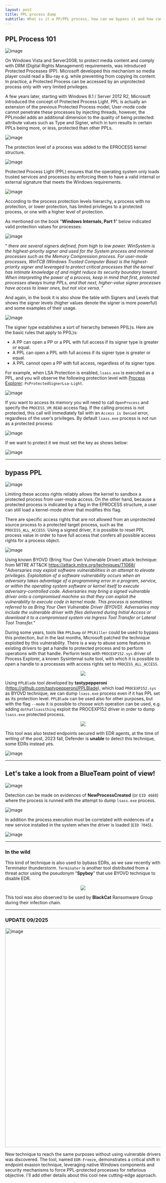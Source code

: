 ```yaml
---
layout: post
title: PPL process dump
subtitle: What is it a PP/PPL process, how can we bypass it and how can we detect related bypass attempt pattern? keep reading.
---
```


>

## PPL Process 101

![image](https://github.com/user-attachments/assets/31abe4ca-9b00-442f-8c00-5750b4922932)

On Windows Vista and Server2008, to protect media content and comply with DRM (Digital Rights Management) requirements, was introduced Protected Processes (PP). Microsoft developed this mechanism so media player could read a Blu-ray e.g. while preventing from copying its content. In practice, a Protected Process can be accessed by an unprotected process only with very limited privileges.

A few years later, starting with Windows 8.1 / Server 2012 R2, Microsoft introduced the concept of Protected Process Light. PPL is actually an extension of the previous Protected Process model, User-mode code cannot penetrate these processes by injecting threads, however, the PPLmodel adds an additional dimension to the quality of being protected: attribute values such as Type and Signer, which in turn results in certain PPLs being more, or less, protected than other PPLs.

![image](https://github.com/user-attachments/assets/f1fc42fc-bba5-431f-852d-0dc2a71c5809)

The protection level of a process was added to the EPROCESS kernel structure.

![image](https://github.com/user-attachments/assets/d3506617-780b-425d-9c97-e87d4a1909fc)

Protected Process Light (PPL) ensures that the operating system only loads trusted services and processes by enforcing them to have a valid internal or external signature that meets the Windows requirements. 

![image](https://github.com/user-attachments/assets/b98d4bb7-6aba-4636-8dc2-9fa99966c601)

According to the process protection levels hierarchy, a process with no protection, or lower protection, has limited privileges to a protected process, or one with a higher level of protection.

As mentioned on the book "**Windows Internals, Part 1**" below indicated valid protection values for processes:

![image](https://github.com/user-attachments/assets/7ee36c64-3362-4c56-87cf-342f31dd3423)

" *there are several signers defined, from high to low power. WinSystem is the highest-priority signer and used for the System process and minimal processes such as the Memory Compression process. For user-mode processes, WinTCB (Windows Trusted Computer Base) is the highest-priority signer and leveraged to protect critical processes that the kernel has intimate knowledge of and might reduce its security boundary toward. When interpreting the power of a process, keep in mind that first, protected processes always trump PPLs, and that next, higher-value signer processes have access to lower ones, but not vice versa.* "

And again, in the book it is also show the table with Signers and Levels that shows the signer levels (higher values denote the signer is more powerful) and some examples of their usage. 

![image](https://github.com/user-attachments/assets/cf40ddda-4572-45a1-a0ad-67eeea49c28d)

The signer type establishes a sort of hierarchy between PP(L)s. Here are the basic rules that apply to PP(L)s:
- A PP can open a PP or a PPL with full access if its signer type is greater or equal.
- A PPL can open a PPL with full access if its signer type is greater or equal.
- A PPL cannot open a PP with full access, regardless of its signer type.

For example, when LSA Protection is enabled, `lsass.exe` is executed as a PPL, and you will observe the following protection level with [Process Explorer](https://docs.microsoft.com/en-us/sysinternals/downloads/process-explorer): `PsProtectedSignerLsa-Light`. 

![image](https://github.com/user-attachments/assets/bc035c7f-568b-4dcf-aec6-ba185156747b)

If you want to access its memory you will need to call `OpenProcess` and specify the `PROCESS_VM_READ` access flag. If the calling process is not protected, this call will immediately fail with an `Access is Denied` error, regardless of the user’s privileges.
By default `lsass.exe` process is not run as a protected process:

![image](https://github.com/user-attachments/assets/2cc7d82d-ffea-4cc7-b7f2-710515d41f3f)

If we want to protect it we must set the key as shows below:

![image](https://github.com/user-attachments/assets/25f3fd77-fe95-4081-9e5e-451ba77fb36c)

---
## bypass PPL

![image](https://github.com/user-attachments/assets/f833e0aa-d764-466e-bbf5-75ea82efa941)

Limiting these access rights reliably allows the kernel to sandbox a protected process from user-mode access. On the other hand, because a protected process is indicated by a flag in the EPROCESS structure, a user can still load a kernel-mode driver that modifies this flag.

There are specific access rights that are not allowed from an unprotected source process to a protected target process, such as the `PROCESS_ALL_ACCESS`. Using a signed driver, it is possible to reset PPL process value in order to have full access that confers all possible access rights for a process object.

![image](https://github.com/user-attachments/assets/08fa4dd6-e7a6-4ae8-881b-1f479bf1d8bb)

Using known BYOVD (Bring Your Own Vulnerable Driver) attack technique: from MITRE ATT&CK https://attack.mitre.org/techniques/T1068/
"*Adversaries may exploit software vulnerabilities in an attempt to elevate privileges. Exploitation of a software vulnerability occurs when an adversary takes advantage of a programming error in a program, service, or within the operating system software or kernel itself to execute adversary-controlled code. Adversaries may bring a signed vulnerable driver onto a compromised machine so that they can exploit the vulnerability to execute code in kernel mode. This process is sometimes referred to as Bring Your Own Vulnerable Driver (BYOVD). Adversaries may include the vulnerable driver with files delivered during Initial Access or download it to a compromised system via Ingress Tool Transfer or Lateral Tool Transfer.*"

During some years, tools like `PPLDump` or `PPLKiller` could be used to bypass this protection, but in the last months, Microsoft patched the technique exploited by this vulnerability. 
There is a way to abuse some features in existing drivers to get a handle to protected process and to perform operations with that handle. Perform tests with `PROCEXP152.sys` driver of Process Explorer, a known Sysinternal suite tool, with which it is possible to open a handle to a processes with access rights set to `PROCESS_ALL_ACCESS`. 

<p align=center><img src="https://github.com/user-attachments/assets/0272c3d9-f905-4d1c-b876-69ebf8789781" /></p>

Using `PPLBlade` tool developed by **tastypepperoni** (https://github.com/tastypepperoni/PPLBlade), which load `PROCEXP152.sys` as BYOVD technique, we can dump `lsass.exe` process even if it has PPL set as its protection level.
`PPLBlade` can be used also for other purposes, but with the flag `--mode` it is possible to choose wich operation can be used, e.g. adding `dothatlsassthing` exploit the PROCEXP152 driver in order to dump `lsass.exe` protected process.

<p align=center><img src="https://github.com/user-attachments/assets/ca38e088-c219-4d32-9970-722ae52ea23b" /></p>

This tool was also tested endpoints secured with EDR agents, at the time of writing of the post, 2023 fall, Defender is **unable** to detect this technique, some EDRs instead yes.

![image](https://github.com/user-attachments/assets/83873c5d-1f8b-45b1-a4b4-452a26c920f9)


---

## Let's take a look from a BlueTeam point of view!

![image](https://github.com/user-attachments/assets/a2ad5c44-8d5a-4a0f-b373-7f8f67ef82c5)

Detection can be made on evidences of **NewProcessCreated** (or `EID 4688`) where the process is runned with the attempt to dump `lsass.exe` process.

![image](https://github.com/user-attachments/assets/6a24a927-7691-43d5-999e-1300cb031d84)

In addition the process execution must be correlated with evidences of a new service installed in the system when the driver is loaded (`EID 7045`).

![image](https://github.com/user-attachments/assets/098c7319-30f5-4b92-97fb-2cbc59ba4be1)


---

### In the wild

This kind of technique is also used to bybass EDRs, as we saw recently with Terminator thunderstorm. `Terminator` is another tool distributed from a threat actor using the pseudonym “**Spyboy**” that use BYOVD technique to disable EDR. 

<p align=center><img src="https://github.com/user-attachments/assets/132c7468-cb5e-455d-9408-809046d7a309" /></p>

This tool was also observed to be used by **BlackCat** Ransomware Group during their infection chain.

---

### UPDATE 09/2025

<img width="585" height="708" alt="image" src="https://github.com/user-attachments/assets/277ef593-d079-44f7-a9af-da3de6ee817c" />

New technique to reach the same purposes without using vulnerable drivers was discovered. The tool, named `EDR-Freeze`, demonstrates a critical shift in endpoint evasion technique, leveraging native Windows components and security mechanisms to force PPL-protected processes for nefarious objective. I'll add other details about this cool new cutting-edge approach.


